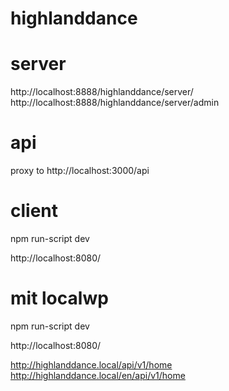 # highlanddance

# server

http://localhost:8888/highlanddance/server/
http://localhost:8888/highlanddance/server/admin

# api

proxy to
http://localhost:3000/api

# client 

npm run-script dev

http://localhost:8080/

# mit localwp

npm run-script dev

http://localhost:8080/

http://highlanddance.local/api/v1/home
http://highlanddance.local/en/api/v1/home
